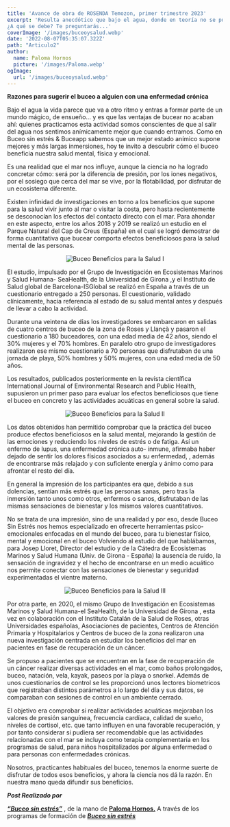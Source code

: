 ```yaml
---
title: 'Avance de obra de ROSENDA Temozon, primer trimestre 2023'
excerpt: 'Resulta anecdótico que bajo el agua, donde en teoría no se puede respirar, es donde la respiración es más que importante. Ahí, bajo la superficie, es clave saber cómo respirar. 
¿A qué se debe? Te preguntarás...'
coverImage: '/images/buceoysalud.webp'
date: '2022-08-07T05:35:07.322Z'
path: "Articulo2"
author: 
  name: Paloma Hornos
  picture: '/images/Paloma.webp'
ogImage:
  url: '/images/buceoysalud.webp'
---
```

 
**Razones para sugerir el buceo a alguien con una enfermedad crónica**

Bajo el agua la vida parece que va a otro ritmo y entras a formar parte de un mundo mágico, de ensueño... y es que las ventajas de bucear no acaban ahí: quienes practicamos esta actividad somos conscientes de que al salir del agua nos sentimos anímicamente mejor que cuando entramos. Como en Buceo sin estrés & Buceapp sabemos que un mejor estado anímico supone mejores y más largas inmersiones, hoy te invito a descubrir cómo el buceo beneficia nuestra salud mental, física y emocional.

Es una realidad que el mar nos influye, aunque la ciencia no ha logrado concretar cómo: será por la diferencia de presión, por los iones negativos, por el sosiego que cerca del mar
se vive, por la flotabilidad, por disfrutar de un ecosistema diferente.

Existen infinidad de investigaciones en torno a los beneficios que supone para la salud
vivir junto al mar o visitar la costa, pero hasta recientemente se desconocían los efectos
del contacto directo con el mar. Para ahondar en este aspecto, entre los años 2018 y 2019
se realizó un estudio en el Parque Natural del Cap de Creus (España) en el cual se logró
demostrar de forma cuantitativa que bucear comporta efectos beneficiosos para la salud
mental de las personas.

<center>

![Buceo Beneficios para la Salud I](https://firebasestorage.googleapis.com/v0/b/buceapp-2ea9d.appspot.com/o/Blog%2FBuceoBeneficiosParaLaSalud%2Fistockphoto-947414320-612x612.jpeg?alt=media&token=0d7220ab-ed7d-4aaf-ba74-713c2bba42b4)

</center>

El estudio, impulsado por el Grupo de Investigación en Ecosistemas Marinos y Salud
Humana- SeaHealth, de la Universidad de Girona ,y el Instituto de Salud global de
Barcelona-ISGlobal se realizó en España a través de un cuestionario entregado a 250
personas. El cuestionario, validado clínicamente, hacia referencia al estado de su salud
mental antes y después de llevar a cabo la actividad.

Durante una veintena de días los investigadores se embarcaron en salidas de cuatro
centros de buceo de la zona de Roses y Llançà y pasaron el cuestionario a 180
buceadores, con una edad media de 42 años, siendo el 30% mujeres y el 70% hombres.
En paralelo otro grupo de investigadores realizaron ese mismo cuestionario a 70 personas
que disfrutaban de una jornada de playa, 50% hombres y 50% mujeres, con una edad
media de 50 años.

Los resultados, publicados posteriormente en la revista científica International Journal of
Environmental Research and Public Health, supusieron un primer paso para evaluar los
efectos beneficiosos que tiene el buceo en concreto y las actividades acuáticas en general
sobre la salud.

<center>

![Buceo Beneficios para la Salud II](https://firebasestorage.googleapis.com/v0/b/buceapp-2ea9d.appspot.com/o/Blog%2FBuceoBeneficiosParaLaSalud%2Fistockphoto-831471204-612x612.jpeg?alt=media&token=5f3b3352-ba66-4770-bfb9-12f257196076)

</center>

Los datos obtenidos han permitido comprobar que la práctica del buceo produce efectos
beneficiosos en la salud mental, mejorando la gestión de las emociones y reduciendo los niveles de estrés o de fatiga. Así un enfermo de lupus, una enfermedad crónica auto-
inmune, afirmaba haber dejado de sentir los dolores físicos asociados a su enfermedad, ,
además de encontrarse más relajado y con suficiente energía y ánimo como para afrontar
el resto del día.

En general la impresión de los participantes era que, debido a sus dolencias, sentían más
estrés que las personas sanas, pero tras la inmersión tanto unos como otros, enfermos o
sanos, disfrutaban de las mismas sensaciones de bienestar y los mismos valores
cuantitativos.

No se trata de una impresión, sino de una realidad y por eso, desde Buceo Sin Estrés nos
hemos especializado en ofrecerte herramientas psico-emocionales enfocadas en el
mundo del buceo, para tu bienestar físico, mental y emocional en el buceo
Volviendo al estudio del que hablábamos, para Josep Lloret, Director del estudio y de la
Cátedra de Ecosistemas Marinos y Salud Humana (Univ. de Girona - España) la ausencia
de ruido, la sensación de ingravidez y el hecho de encontrarse en un medio acuático nos
permite conectar con las sensaciones de bienestar y seguridad experimentadas el vientre
materno. 

<center>

![Buceo Beneficios para la Salud III](https://firebasestorage.googleapis.com/v0/b/buceapp-2ea9d.appspot.com/o/Blog%2FBuceoBeneficiosParaLaSalud%2Fistockphoto-119862322-612x612.jpeg?alt=media&token=5b346a49-e7a2-4dce-8b6e-f9bb954d3984)

</center>

Por otra parte, en 2020, el mismo Grupo de Investigación en Ecosistemas Marinos y
Salud Humana-el SeaHealth, de la Universidad de Girona , esta vez en colaboración con
el Instituto Catalán de la Salud de Roses, otras Universidades españolas, Asociaciones de
pacientes, Centros de Atención Primaria y Hospitalarios y Centros de buceo de la zona
realizaron una nueva investigación centrada en estudiar los beneficios del mar en
pacientes en fase de recuperación de un cáncer.

Se propuso a pacientes que se encuentran en la fase de recuperación de un cáncer
realizar diversas actividades en el mar, como baños prolongados, buceo, natación, vela,
kayak, paseos por la playa o snorkel. Además de unos cuestionarios de control se les
proporcionó unos lectores biometricos que registraban distintos parámetros a lo largo del
día y sus datos, se comparaban con sesiones de control en un ambiente cerrado.

El objetivo era comprobar si realizar actividades acuáticas mejoraban los valores de
presión sanguínea, frecuencia cardíaca, calidad de sueño, niveles de cortisol, etc. que
tanto influyen en una favorable recuperación, y por tanto considerar si pudiera ser
recomendable que las actividades relacionadas con el mar se incluya como terapia
complementaria en los programas de salud, para niños hospitalizados por alguna
enfermedad o para personas con enfermedades crónicas.

Nosotros, practicantes habituales del buceo, tenemos la enorme suerte de disfrutar de
todos esos beneficios, y ahora la ciencia nos dá la razón. En nuestra mano queda difundir sus beneficios.

***Post Realizado por***

[***“Buceo sin estrés”***](https://gestionemocional.com/buceo-sin-estres/)
, de la mano de 
[**Paloma Hornos.**](https://gestionemocional.com/conoceme/)
A través de los programas de formación de  [***Buceo sin estrés***](https://gestionemocional.com/buceo-sin-estres/) 
